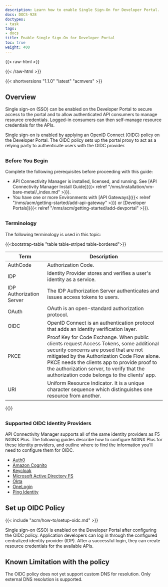 ```yaml
---
description: Learn how to enable Single Sign-On for Developer Portal.
docs: DOCS-928
doctypes:
- task
tags:
- docs
title: Enable Single Sign-On for Developer Portal
toc: true
weight: 400
---
```


{{< raw-html >}}
<style>
    h2 {
        margin-top: 30px;
    }
    h3 {
        margin-top: 30px;
    }
    h4 {
        font-weight: bold;
        margin-top: 30px;
    }
    hr {
        margin-top: 40px; margin-bottom: 40px;
    }

</style>
{{< /raw-html >}}

{{< shortversions "1.1.0" "latest" "acmvers" >}}

## Overview

Single sign-on (SSO) can be enabled on the Developer Portal to secure access to the portal and to allow authenticated API consumers to manage resource credentials. Logged-in consumers can then self-manage resource credentials for the APIs.

Single sign-on is enabled by applying an OpenID Connect (OIDC) policy on the Developer Portal. The OIDC policy sets up the portal proxy to act as a relying party to authenticate users with the OIDC provider.

### Before You Begin

Complete the following prerequisites before proceeding with this guide:

- API Connectivity Manager is installed, licensed, and running. See [API Connectivity Manager Install Guide]({{< relref "/nms/installation/vm-bare-metal/_index.md" >}}).
- You have one or more Environments with [API Gateways]({{< relref "/nms/acm/getting-started/add-api-gateway" >}}) or [Developer Portals]({{< relref "/nms/acm/getting-started/add-devportal" >}}).

### Terminology

The following terminology is used in this topic:

{{<bootstrap-table "table table-striped table-bordered">}}

| Term                     | Description                                                                                                                                                                                                                                                                                                                  |
|--------------------------|------------------------------------------------------------------------------------------------------------------------------------------------------------------------------------------------------------------------------------------------------------------------------------------------------------------------------|
| AuthCode                 | Authorization Code.                                                                                                                                                                                                                                                                                                          |
| IDP                      | Identity Provider stores and verifies a user's identity as a service.                                                                                                                                                                                                                                                        |
| IDP Authorization Server | The IDP Authorization Server authenticates and issues access tokens to users.                                                                                                                                                                                                                                                |
| OAuth                    | OAuth is an open-standard authorization protocol.                                                                                                                                                                                                                                                                            |
| OIDC                     | OpenID Connect is an authentication protocol that adds an identity verification layer.                                                                                                                                                                                                                                       |
| PKCE                     | Proof Key for Code Exchange. When public clients request Access Tokens, some additional security concerns are posed that are not mitigated by the Authorization Code Flow alone. PKCE needs the clients app to provide proof to the authorization server, to verify that the authorization code belongs to the clients' app. |
| URI                      | Uniform Resource Indicator. It is a unique character sequence which distinguishes one resource from another.                                                                                                                                                                                                                 |

{{</bootstrap-table>}}

### Supported OIDC Identity Providers

API Connectivity Manager supports all of the same identity providers as F5 NGINX Plus. The following guides describe how to configure NGINX Plus for these identity providers, and outline where to find the information you'll need to configure them for OIDC.

- [Auth0](/nginx/deployment-guides/single-sign-on/auth0/)
- [Amazon Cognito](/nginx/deployment-guides/single-sign-on/cognito)
- [Keycloak](/nginx/deployment-guides/single-sign-on/keycloak)
- [Microsoft Active Directory FS](/nginx/deployment-guides/single-sign-on/active-directory-federation-services)
- [Okta](/nginx/deployment-guides/single-sign-on/okta)
- [OneLogin](/nginx/deployment-guides/single-sign-on/onelogin)
- [Ping Identity](/nginx/deployment-guides/single-sign-on/ping-identity)

## Set up OIDC Policy

{{< include "acm/how-to/setup-oidc.md" >}}

Single sign-on (SSO) is enabled on the Developer Portal after configuring the OIDC policy. Application developers can log in through the configured centralized identity provider (IDP). After a successful login, they can create resource credentials for the available APIs.

## Known Limitation with the policy

The OIDC policy does not yet support custom DNS for resolution. Only external DNS resolution is supported.
